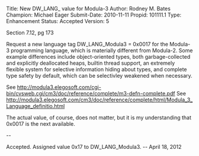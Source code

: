 Title:       New DW_LANG_ value for Modula-3
Author:      Rodney M. Bates
Champion:    Michael Eager
Submit-Date: 2010-11-11
Propid:      101111.1
Type:        Enhancement
Status:      Accepted
Version:     5

Section 7.12, pg 173

Request a new language tag DW_LANG_Modula3 = 0x0017 for the Modula-3 programming language, which is materially
different from Modula-2.  Some example differences include object-oriented types, both garbage-collected and
explicitly deallocated heaps, builtin thread support, an extremely flexible system for selective
information hiding about types, and complete type safety by default, which can be selectivley weakened 
when necessary.   

See http://modula3.elegosoft.com/cgi-bin/cvsweb.cgi/cm3/doc/reference/complete/m3-defn-complete.pdf
See http://modula3.elegosoft.com/cm3/doc/reference/complete/html/Modula_3_Language_definitio.html

The actual value, of course, does not matter, but it is my understanding that 0x0017 is the next available. 

--

Accepted.  Assigned value 0x17 to DW_LANG_Modula3.  -- April 18, 2012
